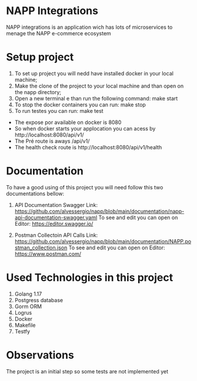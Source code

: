 # NAPP Integrations
NAPP integrations is an application wich has lots of microservices to menage the NAPP e-commerce ecosystem

# Setup project

1. To set up project you will nedd have installed docker in your local machine;
2. Make the clone of the project to your local machine and than open on the napp directory;
3. Open a new terminal e than run the following command: make start
4. To stop the docker containers you can run: make stop
5. To run testes you can run: make test

 - The expose por available on docker is 8080
 - So when docker starts your applocation you can acess by http://localhost:8080/api/v1/
 - The Pré route is aways /api/v1/
 - The health check route is  http://localhost:8080/api/v1/health

# Documentation

To have a good using of this project you will need follow this two documentations bellow:

1. API Documentation
    Swagger Link: https://github.com/alvessergio/napp/blob/main/documentation/napp-api-documentation-swagger.yaml
    To see and edit you can open on Editor: https://editor.swagger.io/
    
2. Postman Collectoin 
    API Calls Link: https://github.com/alvessergio/napp/blob/main/documentation/NAPP.postman_collection.json
    To see and edit you can open on Editor: https://www.postman.com/

# Used Technologies in this project
1. Golang 1.17
2. Postgress database
3. Gorm ORM
4. Logrus
5. Docker
6. Makefile
7. Testfy

# Observations
The project is an initial step so some tests are not implemented yet

